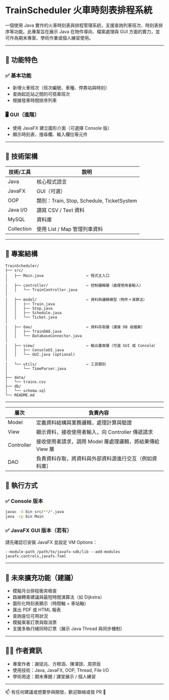 # TrainScheduler 火車時刻表排程系統

一個使用 Java 實作的火車時刻表與排程管理系統，支援查詢列車班次、時刻表排序等功能。此專案旨在展示 Java 在物件導向、檔案處理與 GUI 方面的實力，並可作為期末專案、學術作業或個人練習使用。

---

## 🧩 功能特色

### ✅ 基本功能
- 新增火車班次（班次編號、車種、停靠站與時刻）
- 查詢起訖站之間的可搭乘班次
- 根據發車時間排序列車

### 🖥️ GUI（進階）
- 使用 JavaFX 建立圖形介面（可選擇 Console 版）
- 顯示時刻表、搜尋欄、輸入欄位等元件

---

## 🧱 技術架構

| 技術/工具 | 說明 |
|------------|----------------|
| Java | 核心程式語言 |
| JavaFX | GUI（可選） |
| OOP | 類別：Train, Stop, Schedule, TicketSystem |
| Java I/O | 讀寫 CSV / Text 資料 |
| MySQL | 資料庫 |
| Collection | 使用 List / Map 管理列車資料 |

---

## 📂 專案結構

```
TrainScheduler/
├── src/
│   ├── Main.java                   ← 程式主入口
│
│   ├── controller/                 ← 控制邏輯層（處理使用者輸入）
│   │   └── TrainController.java
│
│   ├── model/                      ← 資料與邏輯模型（物件＋演算法）
│   │   ├── Train.java
│   │   ├── Stop.java
│   │   ├── Schedule.java
│   │   └── Ticket.java
│
│   ├── dao/                        ← 資料存取層（連接 DB 或檔案）
│   │   ├── TrainDAO.java
│   │   └── DatabaseConnector.java
│
│   ├── view/                       ← 輸出畫面層（可選 GUI 或 Console）
│   │   ├── ConsoleUI.java
│   │   └── GUI.java (optional)
│
│   └── utils/                      ← 工具類別
│       └── TimeParser.java
│
├── data/
│   └── trains.csv
├── db/
│   └── schema.sql
└── README.md
```

---

|  層次   | 負責內容  |
|  ----  | ----  |
| Model  | 定義資料結構與業務邏輯，處理計算與驗證 |
| View  | 顯示資料，接收使用者輸入，向 Controller 傳遞請求 |
| Controller  | 接收使用者請求，調用 Model 層處理邏輯，將結果傳給 View 層 |
| DAO  | 負責資料存取，將資料與外部資料源進行交互（例如資料庫） |

## 🚀 執行方式

### ✅ Console 版本
```bash
javac -d bin src/**/*.java
java -cp bin Main
```

### ✅ JavaFX GUI 版本（若有）
請先確認已安裝 JavaFX 並設定 VM Options：
```
--module-path /path/to/javafx-sdk/lib --add-modules javafx.controls,javafx.fxml
```

---

## 📌 未來擴充功能（建議）

- 模擬月台排程衝突檢查
- 路線轉乘建議與最短時間演算法（如 Dijkstra）
- 圖形化時刻表顯示（時間軸 + 車站軸）
- 匯出 PDF 或 HTML 報表
- 查詢座位可用狀況
- 模擬乘客訂票與取消票
- 支援多執行緒同時訂票（展示 Java Thread 與同步機制）
---

## 👨‍💻 作者資訊

- 專案作者：謝珷兆、方穆涵、陳澤諒、周羿辰
- 使用技術：Java, JavaFX, OOP, Thread, File I/O
- 學術用途：期末專題 / 課堂展示 / 個人練習

---

📫 有任何建議或想要參與開發，歡迎聯絡或發 PR 🙌
```
